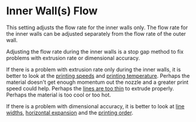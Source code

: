 Inner Wall(s) Flow
====
This setting adjusts the flow rate for the inner walls only. The flow rate for the inner walls can be adjusted separately from the flow rate of the outer wall.

Adjusting the flow rate during the inner walls is a stop gap method to fix problems with extrusion rate or dimensional accuracy.

If there is a problem with extrusion rate only during the inner walls, it is better to look at the [printing speeds](./speed_wall_x.md) and [printing temperature](material_print_temperature.md). Perhaps the material doesn't get enough momentum out the nozzle and a greater print speed could help. Perhaps the [lines are too thin](wall_line_width_x.md) to extrude properly. Perhaps the material is too cool or too hot.

If there is a problem with dimensional accuracy, it is better to look at [line widths](wall_line_width_x.md), [horizontal expansion](xy_offset.md) and the [printing order](outer_inset_first.md).